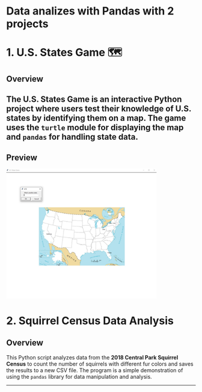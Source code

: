 # Data analizes with Pandas with 2 projects
# 1. U.S. States Game 🗺️

## Overview
The **U.S. States Game** is an interactive Python project where users test their knowledge of U.S. states by identifying them on a map. The game uses the `turtle` module for displaying the map and `pandas` for handling state data.
---
## Preview
<img src="us_states/preview/preview.jpg" alt="Quiz Interface" width="400px">

# 2. Squirrel Census Data Analysis

## Overview
This Python script analyzes data from the **2018 Central Park Squirrel Census** to count the number of squirrels with different fur colors and saves the results to a new CSV file. The program is a simple demonstration of using the `pandas` library for data manipulation and analysis.

---